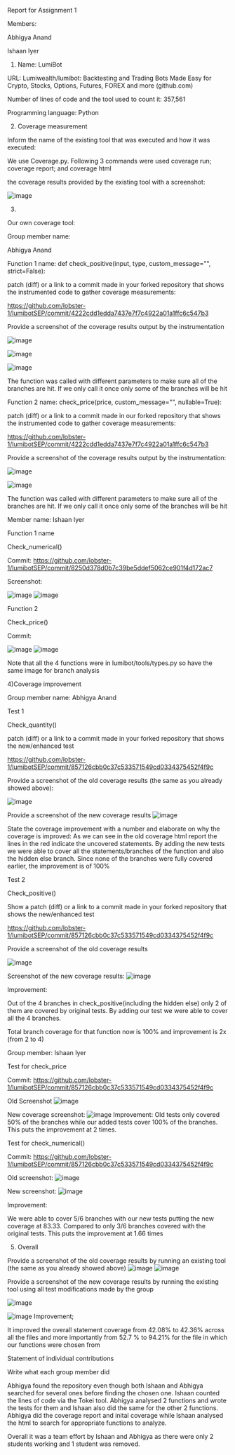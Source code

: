 Report for Assignment 1 

Members: 

Abhigya Anand 

Ishaan Iyer
 

1) Name: LumiBot 

 

URL: Lumiwealth/lumibot: Backtesting and Trading Bots Made Easy for Crypto, Stocks, Options, Futures, FOREX and more (github.com) 

 

Number of lines of code and the tool used to count it: 357,561 

 

Programming language: Python 

 

2) Coverage measurement 

 

Inform the name of the existing tool that was executed and how it was executed: 

We use Coverage.py.  Following 3 commands were used coverage run; coverage report; and coverage html 

 

 

 

 

 

 

 

 

 

 

 

 

 

 

the coverage results provided by the existing tool with a screenshot:

 
![image](https://github.com/lobster-1/lumibotSEP/blob/dev/Report%20for%20Assignment%201.md/3b5ftucq.png)
 

 

 

3) 

Our own coverage tool:

 

 

Group member name:

Abhigya Anand 


 



Function 1 name:
def check_positive(input, type, custom_message="", strict=False): 

 patch (diff) or a link to a commit made in your forked repository that shows the instrumented code to gather coverage measurements:

https://github.com/lobster-1/lumibotSEP/commit/4222cdd1edda7437e7f7c4922a01a1ffc6c547b3

 

Provide a screenshot of the coverage results output by the instrumentation 

 
 ![image](https://github.com/lobster-1/lumibotSEP/blob/dev/Report%20for%20Assignment%201.md/2pgnmd1k.png)
 

![image](https://github.com/lobster-1/lumibotSEP/blob/dev/Report%20for%20Assignment%201.md/d34ma13a.png)
 

 ![image](https://github.com/lobster-1/lumibotSEP/blob/dev/Report%20for%20Assignment%201.md/dgbtbjyb.png)


The function was called with different parameters to make sure all of the branches are hit. If we only call it once only some of the branches will be hit 

 

Function 2 name: check_price(price, custom_message="", nullable=True): 

 

patch (diff) or a link to a commit made in our forked repository that shows the instrumented code to gather coverage measurements: 

https://github.com/lobster-1/lumibotSEP/commit/4222cdd1edda7437e7f7c4922a01a1ffc6c547b3
 



Provide a screenshot of the coverage results output by the instrumentation:
 
  ![image](https://github.com/lobster-1/lumibotSEP/blob/dev/Report%20for%20Assignment%201.md/2pgnmd1k.png)

 ![image](https://github.com/lobster-1/lumibotSEP/blob/dev/Report%20for%20Assignment%201.md/dgbtbjyb.png)

 
The function was called with different parameters to make sure all of the branches are hit. If we only call it once only some of the branches will be hit 

Member name: 
Ishaan Iyer 

Function 1 name 

Check_numerical() 

Commit: 
https://github.com/lobster-1/lumibotSEP/commit/8250d378d0b7c39be5ddef5062ce901f4d172ac7 

Screenshot: 

 ![image](https://github.com/lobster-1/lumibotSEP/blob/dev/Report%20for%20Assignment%201.md/d34ma13a.png)
  ![image](https://github.com/lobster-1/lumibotSEP/blob/dev/Report%20for%20Assignment%201.md/dgbtbjyb.png)


Function 2 

Check_price() 

Commit:

  
![image](https://github.com/lobster-1/lumibotSEP/blob/dev/Report%20for%20Assignment%201.md/d34ma13a.png)
 ![image](https://github.com/lobster-1/lumibotSEP/blob/dev/Report%20for%20Assignment%201.md/dgbtbjyb.png)

 
Note that all the 4 functions were in lumibot/tools/types.py so have the same image for branch analysis 

 

4)Coverage improvement 

         

Group member name: Abhigya Anand 

 

 

 

Test 1 

Check_quantity() 

 

patch (diff) or a link to a commit made in your forked repository that shows the new/enhanced test 


https://github.com/lobster-1/lumibotSEP/commit/857126cbb0c37c533571549cd0334375452f4f9c 

 

 

Provide a screenshot of the old coverage results (the same as you already showed above): 

 
![image](https://github.com/lobster-1/lumibotSEP/blob/dev/Report%20for%20Assignment%201.md/htbtk0fy.png)
 

 

 

Provide a screenshot of the new coverage results 
![image](https://github.com/lobster-1/lumibotSEP/blob/dev/Report%20for%20Assignment%201.md/gaubqlii.png)
 

 

State the coverage improvement with a number and elaborate on why the coverage is improved: As we can see in the old coverage html report the lines in the red indicate the uncovered statements. By adding the new tests we were able to cover all the statements/branches of the function and also the hidden else branch. Since none of the branches were fully covered earlier, the improvement is of 100% 

 

 

Test 2 

Check_positive() 

Show a patch (diff) or a link to a commit made in your forked repository that shows the new/enhanced test 

https://github.com/lobster-1/lumibotSEP/commit/857126cbb0c37c533571549cd0334375452f4f9c 

 

Provide a screenshot of the old coverage results  

 ![image](https://github.com/lobster-1/lumibotSEP/blob/dev/Report%20for%20Assignment%201.md/qlcstpvn.png)

 

 

Screenshot of the new coverage results: 
![image](https://github.com/lobster-1/lumibotSEP/blob/dev/Report%20for%20Assignment%201.md/fptigixu.png)


 
Improvement: 

Out of the 4 branches in check_positive(including the hidden else) only 2 of them are covered by original tests. By adding our test we were able to cover all the 4 branches.  

Total branch coverage for that function now is 100% and improvement is 2x (from 2 to 4) 

 

Group member: Ishaan Iyer 

Test for check_price 

Commit: https://github.com/lobster-1/lumibotSEP/commit/857126cbb0c37c533571549cd0334375452f4f9c 

 

Old Screenshot 
![image](https://github.com/lobster-1/lumibotSEP/blob/dev/Report%20for%20Assignment%201.md/551qrqiq.png)
 

New coverage screenshot: 
![image](https://github.com/lobster-1/lumibotSEP/blob/dev/Report%20for%20Assignment%201.md/qhq535hb.png)
Improvement: Old tests only covered 50% of the branches while our added tests cover 100% of the branches. This puts the improvement at 2 times. 

Test for check_numerical() 

Commit: https://github.com/lobster-1/lumibotSEP/commit/857126cbb0c37c533571549cd0334375452f4f9c 

 

Old screenshot: 
![image](https://github.com/lobster-1/lumibotSEP/blob/dev/Report%20for%20Assignment%201.md/3qck5qm3.png)

New screenshot: 
 ![image](https://github.com/lobster-1/lumibotSEP/blob/dev/Report%20for%20Assignment%201.md/irtkklm2.png)

Improvement: 

We were able to cover 5/6 branches with our new tests putting the new coverage at 83.33. Compared to only 3/6 branches covered with the original tests. This puts the improvement at 1.66 times 

 

5) Overall 

 

Provide a screenshot of the old coverage results by running an existing tool (the same as you already showed above) 
![image](https://github.com/lobster-1/lumibotSEP/blob/dev/Report%20for%20Assignment%201.md/fbkx0w53.png)
![image](https://github.com/lobster-1/lumibotSEP/blob/dev/Report%20for%20Assignment%201.md/y41hj5rc.png)
 

Provide a screenshot of the new coverage results by running the existing tool using all test modifications made by the group 

 

 
![image](https://github.com/lobster-1/lumibotSEP/blob/dev/Report%20for%20Assignment%201.md/ziyu2xup.png)

 ![image](https://github.com/lobster-1/lumibotSEP/blob/dev/Report%20for%20Assignment%201.md/ztnfznxy.png)
Improvement; 

It improved the overall statement coverage from 42.08% to 42.36% across all the files and more importantly from 52.7 % to 94.21% for the file in which our functions were chosen from 

 Statement of individual contributions 

 

Write what each group member did 

Abhigya found the repository even though both Ishaan and Abhigya searched for several ones before finding the chosen one. Ishaan counted the lines of code via the Tokei tool. Abhigya analysed 2 functions and wrote the tests for them and Ishaan also did the same for the other 2 functions. Abhigya did the coverage report and inital coverage while Ishaan analysed the html to search for appropriate functions to analyze. 

Overall it was a team effort by Ishaan and Abhigya as there were only 2 students working and 1 student was removed. 

 
